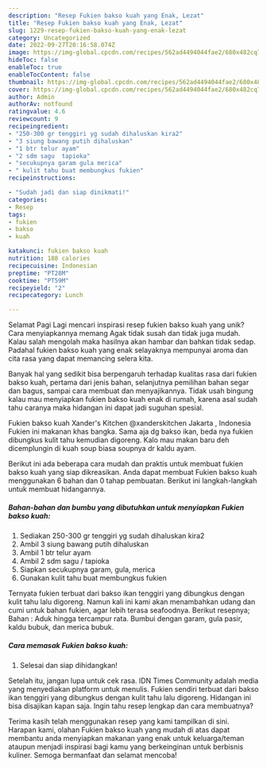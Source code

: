 ```yaml
---
description: "Resep Fukien bakso kuah yang Enak, Lezat"
title: "Resep Fukien bakso kuah yang Enak, Lezat"
slug: 1229-resep-fukien-bakso-kuah-yang-enak-lezat
category: Uncategorized
date: 2022-09-27T20:16:58.074Z
image: https://img-global.cpcdn.com/recipes/562ad4494044fae2/680x482cq70/fukien-bakso-kuah-foto-resep-utama.jpg
hideToc: false
enableToc: true
enableTocContent: false
thumbnail: https://img-global.cpcdn.com/recipes/562ad4494044fae2/680x482cq70/fukien-bakso-kuah-foto-resep-utama.jpg
cover: https://img-global.cpcdn.com/recipes/562ad4494044fae2/680x482cq70/fukien-bakso-kuah-foto-resep-utama.jpg
author: Admin
authorAv: notfound
ratingvalue: 4.6
reviewcount: 9
recipeingredient:
- "250-300 gr tenggiri yg sudah dihaluskan kira2"
- "3 siung bawang putih dihaluskan"
- "1 btr telur ayam"
- "2 sdm sagu  tapioka"
- "secukupnya garam gula merica"
- " kulit tahu buat membungkus fukien"
recipeinstructions:

- "Sudah jadi dan siap dinikmati!"
categories:
- Resep
tags:
- fukien
- bakso
- kuah

katakunci: fukien bakso kuah 
nutrition: 188 calories
recipecuisine: Indonesian
preptime: "PT28M"
cooktime: "PT59M"
recipeyield: "2"
recipecategory: Lunch

---
```



Selamat Pagi Lagi mencari inspirasi resep fukien bakso kuah yang unik? Cara menyiapkannya memang Agak tidak susah dan tidak juga mudah. Kalau salah mengolah maka hasilnya akan hambar dan bahkan tidak sedap. Padahal fukien bakso kuah yang enak selayaknya mempunyai aroma dan cita rasa yang dapat memancing selera kita.


Banyak hal yang sedikit bisa berpengaruh terhadap kualitas rasa dari fukien bakso kuah, pertama dari jenis bahan, selanjutnya pemilihan bahan segar dan bagus, sampai cara membuat dan menyajikannya. Tidak usah bingung kalau mau menyiapkan fukien bakso kuah enak di rumah, karena asal sudah tahu caranya maka hidangan ini dapat jadi suguhan spesial.

Fukien bakso kuah Xander&#39;s Kitchen @xanderskitchen Jakarta , Indonesia Fukien ini makanan khas bangka. Sama aja dg bakso ikan, beda nya fukien dibungkus kulit tahu kemudian digoreng. Kalo mau makan baru deh dicemplungin di kuah soup biasa soupnya dr kaldu ayam.


Berikut ini ada beberapa cara mudah dan praktis untuk membuat fukien bakso kuah yang siap dikreasikan. Anda dapat membuat Fukien bakso kuah menggunakan 6 bahan dan 0 tahap pembuatan. Berikut ini langkah-langkah untuk membuat hidangannya.

<!--inarticleads1-->

##### Bahan-bahan dan bumbu yang dibutuhkan untuk menyiapkan Fukien bakso kuah:

1. Sediakan 250-300 gr tenggiri yg sudah dihaluskan kira2
1. Ambil 3 siung bawang putih dihaluskan
1. Ambil 1 btr telur ayam
1. Ambil 2 sdm sagu / tapioka
1. Siapkan secukupnya garam, gula, merica
1. Gunakan  kulit tahu buat membungkus fukien


Ternyata fukien terbuat dari bakso ikan tenggiri yang dibungkus dengan kulit tahu lalu digoreng. Namun kali ini kami akan menambahkan udang dan cumi untuk bahan fukien, agar lebih terasa seafoodnya. Berikut resepnya; Bahan : Aduk hingga tercampur rata. Bumbui dengan garam, gula pasir, kaldu bubuk, dan merica bubuk. 

<!--inarticleads2-->

##### Cara memasak Fukien bakso kuah:


1. Selesai dan siap dihidangkan!

Setelah itu, jangan lupa untuk cek rasa. IDN Times Community adalah media yang menyediakan platform untuk menulis. Fukien sendiri terbuat dari bakso ikan tenggiri yang dibungkus dengan kulit tahu lalu digoreng. Hidangan ini bisa disajikan kapan saja. Ingin tahu resep lengkap dan cara membuatnya? 

Terima kasih telah menggunakan resep yang kami tampilkan di sini. Harapan kami, olahan Fukien bakso kuah yang mudah di atas dapat membantu anda menyiapkan makanan yang enak untuk keluarga/teman ataupun menjadi inspirasi bagi kamu yang berkeinginan untuk berbisnis kuliner. Semoga bermanfaat dan selamat mencoba!
